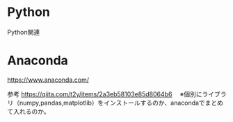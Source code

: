 # Python
Python関連

# Anaconda 
https://www.anaconda.com/

参考
https://qiita.com/t2y/items/2a3eb58103e85d8064b6
　※個別にライブラリ（numpy,pandas,matplotlib）をインストールするのか、anacondaでまとめて入れるのか。
